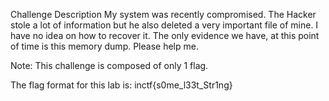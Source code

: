 Challenge Description
My system was recently compromised. The Hacker stole a lot of information but he also deleted a very important file of mine. I have no idea on how to recover it. The only evidence we have, at this point of time is this memory dump. Please help me.

Note: This challenge is composed of only 1 flag.

The flag format for this lab is: inctf{s0me_l33t_Str1ng}
